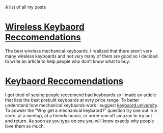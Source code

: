 A list of all my posts 

# [Wireless Keybaord Reccomendations](https://h9839.github.io/test/kbw)

The best wireless mechanical keyboards. I realized that there aren’t very many wireless keyboards and not very many of them are good so I decided to write an article to help people who don’t know what to buy.


# [Keybaord Reccomendations](https://h9839.github.io/test/kb)

I got tired of seeing people reccomend bad keyboards so I made an article that lists the best prebuilt keyboards at evry price range. To better understand how mechanical keybaords work I suggest [keybaord.university](keybaord.university). To anwser the "Why get a mechanical keybaord?" question try one out in a store, at a meetup, at a friends house, or order one off amazon to try out and return. As soon as you type on one you will know exactly why people love them so much. 

